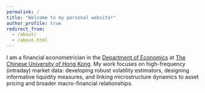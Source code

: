 ```yaml
---
permalink: /
title: "Welcome to my personal website!"
author_profile: true
redirect_from: 
  - /about/
  - /about.html
---
```


I am a financial econometrician in the [Department of Economics](https://www.econ.cuhk.edu.hk/en/home/) at [The Chinese University of Hong Kong](https://www.cuhk.edu.hk/english/index.html). My work focuses on high-frequency (intraday) market data: developing robust volatility estimators, designing informative liquidity measures, and linking microstructure dynamics to asset pricing and broader macro-financial relationships.

